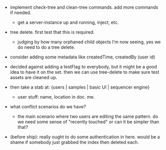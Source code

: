 - implement check-tree and clean-tree commands. add more commands if needed.
  - get a server-instance up and running, inject, etc.

- tree delete. first test that this is required.
  - judging by how many orphaned child objects I'm now seeing, yes we do need to do a tree delete.

- consider adding some metadata like createdTime, createdBy (user id)
- decided against adding a testFlag to everybody, but it might be a good idea to have it on the set. then we can use tree-delete to make sure test assets are cleaned up.

- then take a stab at: {users | samples | basic UI | sequencer engine}
  - user stuff: name, location in doc. me.

- what conflict scenarios do we have?
  - the main scenario where two users are editing the same pattern. do we need some sense of "recently touched" or can it be simpler than that?

- (before ship): really ought to do some authentication in here. would be a shame if somebody just grabbed the index then deleted each.
